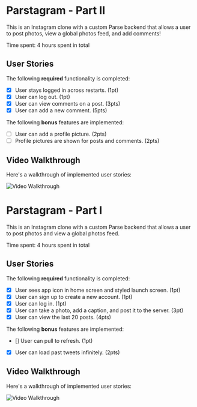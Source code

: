 # Parstagram - Part II

This is an Instagram clone with a custom Parse backend that allows a user to post photos, view a global photos feed, and add comments!

Time spent: 4 hours spent in total

## User Stories

The following **required** functionality is completed:

- [x] User stays logged in across restarts. (1pt)
- [x] User can log out. (1pt)
- [x] User can view comments on a post. (3pts)
- [x] User can add a new comment. (5pts)

The following **bonus** features are implemented:

- [ ] User can add a profile picture. (2pts)
- [ ] Profile pictures are shown for posts and comments. (2pts)

## Video Walkthrough

Here's a walkthrough of implemented user stories:

<img src=http://g.recordit.co/DjZ0vxCw0i.gif title='Video Walkthrough' width='' alt='Video Walkthrough' />

# Parstagram - Part I

This is an Instagram clone with a custom Parse backend that allows a user to post photos and view a global photos feed.

Time spent: 4 hours spent in total

## User Stories

The following **required** functionality is completed:

- [x] User sees app icon in home screen and styled launch screen. (1pt)
- [x] User can sign up to create a new account. (1pt)
- [x] User can log in. (1pt)
- [x] User can take a photo, add a caption, and post it to the server. (3pt) 
- [x] User can view the last 20 posts. (4pts)

The following **bonus** features are implemented:

- [] User can pull to refresh. (1pt)
- [x] User can load past tweets infinitely. (2pts)

## Video Walkthrough

Here's a walkthrough of implemented user stories:

<img src=http://g.recordit.co/8OXV4tbfHz.gif width='' alt='Video Walkthrough' />

